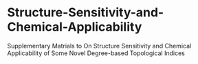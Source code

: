 # Structure-Sensitivity-and-Chemical-Applicability
Supplementary Matrials to On Structure Sensitivity and Chemical Applicability of Some Novel Degree-based Topological Indices
